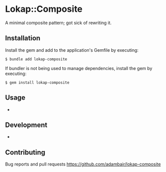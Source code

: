 # Lokap::Composite

A minimal composite pattern; got sick of rewriting it.

## Installation

Install the gem and add to the application's Gemfile by executing:

    $ bundle add lokap-composite

If bundler is not being used to manage dependencies, install the gem by executing:

    $ gem install lokap-composite

## Usage

-

## Development

-

## Contributing

Bug reports and pull requests https://github.com/adambair/lokap-composite

